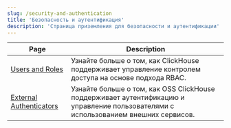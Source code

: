 ```yaml
---
slug: /security-and-authentication
title: 'Безопасность и аутентификация'
description: 'Страница приземления для безопасности и аутентификации'
---
```


| Page                                                                   | Description                                                                                             |
|------------------------------------------------------------------------|---------------------------------------------------------------------------------------------------------|
| [Users and Roles](/operations/access-rights)                   | Узнайте больше о том, как ClickHouse поддерживает управление контролем доступа на основе подхода RBAC.              |
| [External Authenticators](/operations/external-authenticators) | Узнайте больше о том, как OSS ClickHouse поддерживает аутентификацию и управление пользователями с использованием внешних сервисов. |
